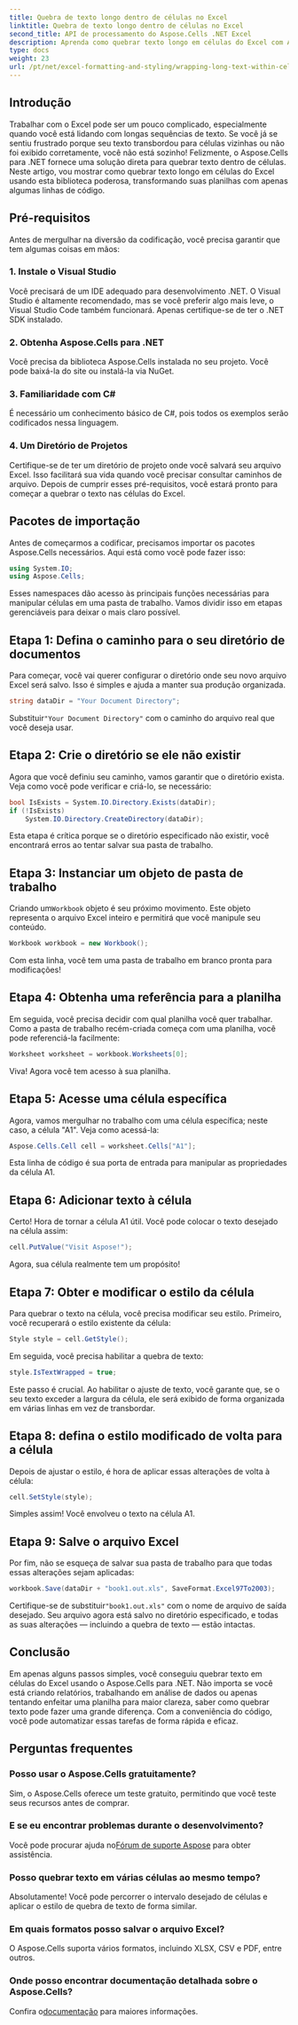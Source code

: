 ```yaml
---
title: Quebra de texto longo dentro de células no Excel
linktitle: Quebra de texto longo dentro de células no Excel
second_title: API de processamento do Aspose.Cells .NET Excel
description: Aprenda como quebrar texto longo em células do Excel com Aspose.Cells para .NET neste guia fácil de seguir. Transforme suas planilhas sem esforço.
type: docs
weight: 23
url: /pt/net/excel-formatting-and-styling/wrapping-long-text-within-cells/
---
```

## Introdução
Trabalhar com o Excel pode ser um pouco complicado, especialmente quando você está lidando com longas sequências de texto. Se você já se sentiu frustrado porque seu texto transbordou para células vizinhas ou não foi exibido corretamente, você não está sozinho! Felizmente, o Aspose.Cells para .NET fornece uma solução direta para quebrar texto dentro de células. Neste artigo, vou mostrar como quebrar texto longo em células do Excel usando esta biblioteca poderosa, transformando suas planilhas com apenas algumas linhas de código. 
## Pré-requisitos
Antes de mergulhar na diversão da codificação, você precisa garantir que tem algumas coisas em mãos:
### 1. Instale o Visual Studio
Você precisará de um IDE adequado para desenvolvimento .NET. O Visual Studio é altamente recomendado, mas se você preferir algo mais leve, o Visual Studio Code também funcionará. Apenas certifique-se de ter o .NET SDK instalado.
### 2. Obtenha Aspose.Cells para .NET
Você precisa da biblioteca Aspose.Cells instalada no seu projeto. Você pode baixá-la do site ou instalá-la via NuGet.
### 3. Familiaridade com C#
É necessário um conhecimento básico de C#, pois todos os exemplos serão codificados nessa linguagem.
### 4. Um Diretório de Projetos
Certifique-se de ter um diretório de projeto onde você salvará seu arquivo Excel. Isso facilitará sua vida quando você precisar consultar caminhos de arquivo.
Depois de cumprir esses pré-requisitos, você estará pronto para começar a quebrar o texto nas células do Excel.
## Pacotes de importação
Antes de começarmos a codificar, precisamos importar os pacotes Aspose.Cells necessários. Aqui está como você pode fazer isso:
```csharp
using System.IO;
using Aspose.Cells;
```
Esses namespaces dão acesso às principais funções necessárias para manipular células em uma pasta de trabalho.
Vamos dividir isso em etapas gerenciáveis para deixar o mais claro possível.
## Etapa 1: Defina o caminho para o seu diretório de documentos
Para começar, você vai querer configurar o diretório onde seu novo arquivo Excel será salvo. Isso é simples e ajuda a manter sua produção organizada.
```csharp
string dataDir = "Your Document Directory";
```
 Substituir`"Your Document Directory"` com o caminho do arquivo real que você deseja usar.
## Etapa 2: Crie o diretório se ele não existir
Agora que você definiu seu caminho, vamos garantir que o diretório exista. Veja como você pode verificar e criá-lo, se necessário:
```csharp
bool IsExists = System.IO.Directory.Exists(dataDir);
if (!IsExists)
    System.IO.Directory.CreateDirectory(dataDir);
```
Esta etapa é crítica porque se o diretório especificado não existir, você encontrará erros ao tentar salvar sua pasta de trabalho.
## Etapa 3: Instanciar um objeto de pasta de trabalho
 Criando um`Workbook` objeto é seu próximo movimento. Este objeto representa o arquivo Excel inteiro e permitirá que você manipule seu conteúdo.
```csharp
Workbook workbook = new Workbook();
```
Com esta linha, você tem uma pasta de trabalho em branco pronta para modificações!
## Etapa 4: Obtenha uma referência para a planilha
Em seguida, você precisa decidir com qual planilha você quer trabalhar. Como a pasta de trabalho recém-criada começa com uma planilha, você pode referenciá-la facilmente:
```csharp
Worksheet worksheet = workbook.Worksheets[0];
```
Viva! Agora você tem acesso à sua planilha.
## Etapa 5: Acesse uma célula específica
Agora, vamos mergulhar no trabalho com uma célula específica; neste caso, a célula "A1". Veja como acessá-la:
```csharp
Aspose.Cells.Cell cell = worksheet.Cells["A1"];
```
Esta linha de código é sua porta de entrada para manipular as propriedades da célula A1.
## Etapa 6: Adicionar texto à célula
Certo! Hora de tornar a célula A1 útil. Você pode colocar o texto desejado na célula assim:
```csharp
cell.PutValue("Visit Aspose!");
```
Agora, sua célula realmente tem um propósito!
## Etapa 7: Obter e modificar o estilo da célula
Para quebrar o texto na célula, você precisa modificar seu estilo. Primeiro, você recuperará o estilo existente da célula:
```csharp
Style style = cell.GetStyle();
```
Em seguida, você precisa habilitar a quebra de texto:
```csharp
style.IsTextWrapped = true;
```
Este passo é crucial. Ao habilitar o ajuste de texto, você garante que, se o seu texto exceder a largura da célula, ele será exibido de forma organizada em várias linhas em vez de transbordar.
## Etapa 8: defina o estilo modificado de volta para a célula
Depois de ajustar o estilo, é hora de aplicar essas alterações de volta à célula:
```csharp
cell.SetStyle(style);
```
Simples assim! Você envolveu o texto na célula A1.
## Etapa 9: Salve o arquivo Excel
Por fim, não se esqueça de salvar sua pasta de trabalho para que todas essas alterações sejam aplicadas:
```csharp
workbook.Save(dataDir + "book1.out.xls", SaveFormat.Excel97To2003);
```
 Certifique-se de substituir`"book1.out.xls"` com o nome de arquivo de saída desejado. Seu arquivo agora está salvo no diretório especificado, e todas as suas alterações — incluindo a quebra de texto — estão intactas.
## Conclusão
Em apenas alguns passos simples, você conseguiu quebrar texto em células do Excel usando o Aspose.Cells para .NET. Não importa se você está criando relatórios, trabalhando em análise de dados ou apenas tentando enfeitar uma planilha para maior clareza, saber como quebrar texto pode fazer uma grande diferença. Com a conveniência do código, você pode automatizar essas tarefas de forma rápida e eficaz.
## Perguntas frequentes
### Posso usar o Aspose.Cells gratuitamente?  
Sim, o Aspose.Cells oferece um teste gratuito, permitindo que você teste seus recursos antes de comprar.
### E se eu encontrar problemas durante o desenvolvimento?  
 Você pode procurar ajuda no[Fórum de suporte Aspose](https://forum.aspose.com/c/cells/9) para obter assistência.
### Posso quebrar texto em várias células ao mesmo tempo?  
Absolutamente! Você pode percorrer o intervalo desejado de células e aplicar o estilo de quebra de texto de forma similar.
### Em quais formatos posso salvar o arquivo Excel?  
O Aspose.Cells suporta vários formatos, incluindo XLSX, CSV e PDF, entre outros.
### Onde posso encontrar documentação detalhada sobre o Aspose.Cells?  
 Confira o[documentação](https://reference.aspose.com/cells/net/) para maiores informações.
